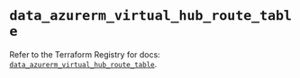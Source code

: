 # `data_azurerm_virtual_hub_route_table`

Refer to the Terraform Registry for docs: [`data_azurerm_virtual_hub_route_table`](https://registry.terraform.io/providers/hashicorp/azurerm/3.112.0/docs/data-sources/virtual_hub_route_table).

